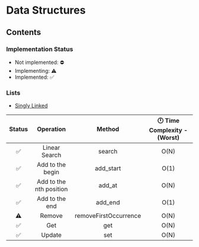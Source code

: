 # Data Structures

## Contents

### Implementation Status

- Not implemented: :no_entry:
- Implementing: :warning:
- Implemented: :white_check_mark:

### Lists
- [Singly Linked](./lists/singlyLinked.py)

|     **Status**     |      **Operation**      |      **Method**       | 🕛 **Time Complexity - (Worst)** |
|:------------------:|:-----------------------:|:---------------------:|:--------------------------------:|
| :white_check_mark: |      Linear Search      |        search         |               O(N)               |
| :white_check_mark: |    Add to the begin     |       add_start       |               O(1)               |
| :white_check_mark: | Add to the nth position |        add_at         |               O(N)               |
| :white_check_mark: |     Add to the end      |        add_end        |               O(1)               |
|     :warning:      |         Remove          | removeFirstOccurrence |               O(N)               |
| :white_check_mark: |           Get           |          get          |               O(N)               |
| :white_check_mark: |         Update          |          set          |               O(N)               |

